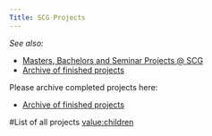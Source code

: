 ```yaml
---
Title: SCG Projects
---
```


*See also:*

-  [Masters, Bachelors and Seminar Projects @ SCG](%base_url%/wiki/projects/mastersbachelorsprojects)
-  [Archive of finished projects](%base_url%/wiki/projects/archive)

Please archive completed projects here:

-  [Archive of finished projects](%base_url%/wiki/projects/archive)

#List of all projects
[value:children](value:children)
